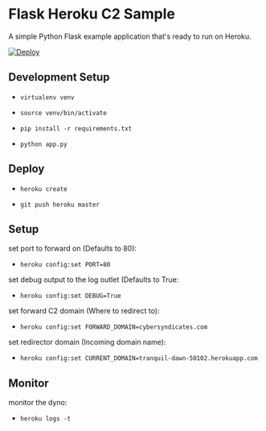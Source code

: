 Flask Heroku C2 Sample
====================

A simple Python Flask example application that's ready to run on Heroku.

[![Deploy](https://www.herokucdn.com/deploy/button.svg)](https://heroku.com/deploy)

## Development Setup

* `virtualenv venv`

* `source venv/bin/activate`

* `pip install -r requirements.txt`

* `python app.py`

## Deploy

* `heroku create`

* `git push heroku master`

## Setup 
set port to forward on (Defaults to 80):
* `heroku config:set PORT=80` 

set debug output to the log outlet (Defaults to True:
* `heroku config:set DEBUG=True` 

set forward C2 domain (Where to redirect to):
* `heroku config:set FORWARD_DOMAIN=cybersyndicates.com`

set redirector domain (Incoming domain name):
* `heroku config:set CURRENT_DOMAIN=tranquil-dawn-50102.herokuapp.com`

## Monitor 
monitor the dyno:
* `heroku logs -t`


